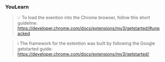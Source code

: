 ### YouLearn

> 💡 To load the exention into the Chrome browser, follow this short guideline:
> https://developer.chrome.com/docs/extensions/mv3/getstarted/#unpacked

> ℹ️ The framework for the extention was built by following the Google getstarted guide:
> https://developer.chrome.com/docs/extensions/mv3/getstarted/
